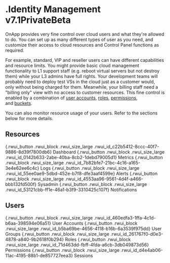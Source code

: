 # .Identity Management v7.1PrivateBeta

OnApp provides very fine control over cloud users and what they're allowed to do. You can set up as many different types of user as you need, and customize their access to cloud resources and Control Panel functions as required.

For example, standard, VIP and reseller users can have different capabilities and resource limits. You might provide basic cloud management functionality to L1 support staff (e.g. reboot virtual servers but not destroy them) while your L3 admins have full rights. Your development teams will probably need to deploy test VSs in the cloud just as a customer would, only without being charged for them. Meanwhile, your billing staff need a "billing only" view with no access to customer resources.
This fine control is enabled by a combination of [user accounts](.User_Accounts_v7.1PrivateBeta), [roles](.Roles_v7.1PrivateBeta), [permissions](.OnApp_Permissions_v7.1PrivateBeta), and [buckets](.Buckets_v7.1PrivateBeta).

You can also monitor resource usage of your users. Refer to the sections below for more details. 

## Resources

[](https://devopsdocs.onapp.com/display/VHS9AG/.Dashboard+v7.1PrivateBeta "The dashboard provides resource usage statistics, activity log, and your cloud summary. "){.rwui_button .rwui_block .rwui_size_large .rwui_id_c22b5412-8ccc-40f7-9886-8d39f7800db6}
Dashboard
[](https://devopsdocs.onapp.com/display/VHS9AG/.Metrics+v7.1PrivateBeta "Metrics"){.rwui_button .rwui_block .rwui_size_large .rwui_id_0142b633-2abe-40ba-8cb2-1debd79005d1}
Metrics
[](https://devopsdocs.onapp.com/display/VHS9AG/.Logs+v7.1PrivateBeta "Logs"){.rwui_button .rwui_block .rwui_size_large .rwui_id_7b82bfe7-21bc-4c16-a165-3e4e62ee6c4c}
Logs
[](https://devopsdocs.onapp.com/display/VHS9AG/.Alerts+v7.1PrivateBeta "Alerts"){.rwui_button .rwui_block .rwui_size_large .rwui_id_55ee0ae9-5dbd-452e-b7f8-dfe3aaf4599e}
Alerts
[](https://devopsdocs.onapp.com/display/VHS9AG/.Sysadmin+v7.1PrivateBeta "Sysadmin"){.rwui_button .rwui_block .rwui_size_large .rwui_id_4553aa96-9561-4d4f-a466-bbb132fd500f}
Sysadmin
[](https://devopsdocs.onapp.com/display/VHS9AG/.Notifications+v7.1PrivateBeta "Notifications"){.rwui_button .rwui_block .rwui_size_large .rwui_id_53121cbb-ff1e-46a1-b3f9-3310425c107f}
Notifications

## Users

[](https://devopsdocs.onapp.com/display/VHS9AG/.User+Accounts+v7.1PrivateBeta "User accounts are created by administrators, and only have access to those actions which are specified by an administrator."){.rwui_button .rwui_block .rwui_size_large .rwui_id_460edfa3-1ffa-4c1d-b6aa-398594e06a51}
User Accounts
[](https://devopsdocs.onapp.com/display/VHS9AG/.User+Groups+v7.1PrivateBeta "You should assign users to different user groups, so you can tie some users together and offer similar cloud experiences. "){.rwui_button .rwui_block .rwui_size_large .rwui_id_b5ba69be-4656-4118-b16b-6a3539f975dd}
User Groups
[](https://devopsdocs.onapp.com/display/VHS9AG/.Roles+v7.1PrivateBeta "Each role has a set of permissions associated with it. By assigning users to different roles you can control what those users are allowed to do."){.rwui_button .rwui_block .rwui_size_large .rwui_id_261767f0-d0e3-4878-a840-9b2618f0b294}
Roles
[](https://devopsdocs.onapp.com/display/VHS9AG/.OnApp+Permissions+v7.1PrivateBeta "The permissions are used to determine what the OnApp users are authorized to do within the cloud. "){.rwui_button .rwui_block .rwui_size_large .rwui_id_71d463dd-fbff-4fda-a6cb-3db049873d56}
Permissions
[](https://devopsdocs.onapp.com/display/VHS9AG/.Drop+Sessions+v7.1PrivateBeta "You can use this functionality if you need to terminate a session because you can't get to a PC or you have a bad connection."){.rwui_button .rwui_block .rwui_size_large .rwui_id_d4e4ab06-11ac-4195-88b1-de857727eea3}
Sessions


